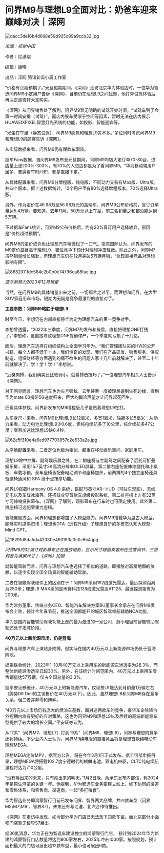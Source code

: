 # 问界M9与理想L9全面对比：奶爸车迎来巅峰对决｜深网

![dacc3de16b4d668e59d925c89a9ccb32.jpg](https://raw.githubusercontent.com/qqhsx/qqnews_image/main/2024/01/05/问界M9与理想L9全面对比：奶爸车迎来巅峰对决｜深网/dacc3de16b4d668e59d925c89a9ccb32.jpg)

 _来源：视觉中国_

作者丨程潇熠

编辑丨康晓

出品丨深网·腾讯新闻小满工作室

“价格有点超预期了。”元旦假期期间，《深网》走访北京华为体验店时，一位华为智选问界M9小定用户告诉《深网》，目前仍在理想L9之间犹豫，他打算试驾体验后再决定是否转大定购买。

《深网》从问界销售处了解到，问界M9暂无明确的试驾开始时间。“试驾车到了会第一时间安排（试驾）”。而店内展车受限于空间等因素，暂时无法在店内展示HUAWEIXPIXEL智慧灯光系统的功能，如投影、智能迎宾等。

“光坐在车里（静态试驾），问界M9感觉和理想L9差不多。”多位同时考虑问界M9和理想L9的顾客告诉《深网》。

从实际数据来看，问界M9仍有爆款车潜质。

据车Fans数据，自问界M9发布至元旦期间，问界M9均店大定订单70-80台，进店量上涨200%-300%，有70%的人进店都是为了看问界M9。“华为移动端用户居多，普遍看车时间短，都是直接下定。”

从具体配置来看，问界M9分增程版、纯电版，不同动力又各有Max版、Ultra版，共四个版本。据上述数据统计，10个用户里有80%选择增程版本，70%选择Ultra版。

另外，作为定价在46.98万至56.98万元的高端车，问界M9公布价格前，盲订订单量达5.4万辆。要知道，去年11月，50万元以上车型，前三名销量之和都没能达到5万辆。

不过据车Fans统计，问界M9公布价格后，约有20%盲订用户选择放弃，原因是“价格超过预期”。

问界M9的定价或许也让理想汽车稍微松了一口气。招商国际认为，问界发布的M9定价显著高于理想L9，错位竞争下预计对理想冲击轻微。除此之外，问界M7虽然销量增长强劲，但理想汽车仍在12月突破5万辆月销，“体现直接竞品对理想影响有限”。

![8882011fdc584c2b0b0e74796ea88fae.jpg](https://raw.githubusercontent.com/qqhsx/qqnews_image/main/2024/01/05/问界M9与理想L9全面对比：奶爸车迎来巅峰对决｜深网/8882011fdc584c2b0b0e74796ea88fae.jpg)

 _造车新势力2023年12月销量_

当然，在问界M9的具体销量出来之前，一切都言之过早。而理想和问界，在大型SUV家庭用车市场，短期内无疑是竞争最激烈的直接对手。

**主要参数：问界M9略胜于理想L9**

时至今日，李想仍在内部直接将华为定为理想汽车的第一竞争对手。

李想曾透露，“2022年三季度，问界M7的发布和操盘，直接把理想ONE打残了。”李想称，这直接导致理想ONE提前停产，一个季度就亏损了十几亿。

而后，理想汽车选择在组织结构上全面学习华为。“我们管理团队买的HW的公开书籍，每个人都不低于十本，我们惊奇的发现，我们在产品研发、销售服务、供应制造、组织财经等方面遇到的痛不欲生的问题人家十几年前就解决了，甚至二十年前就解决了。学！学！学！”李想说。

“近身肉搏，我们确实还比较弱小，就看搏击技巧了。”一位理想汽车相关人士告诉《深网》。

对于问界而言，理想汽车也为头号强敌，去年甚至一度被理想逼到生死边缘，直到华为mate 60携带5G速度归来，巨大的舆论声量才让问界起死回生。

细看具体参数，问界新发布的M9增程版几乎是贴着理想L9在打。

从车身尺寸来看，问界M9比理想L9长12毫米，多宽1毫米，轴距多长5毫米；从动力来看，动力电池比理想L9少0.6度，但纯电续航多了10公里，综合续航多47公里；零百加速比理想L9快0.4秒。

![62e5f310e4a6ed977703957c2e533a2a.jpg](https://raw.githubusercontent.com/qqhsx/qqnews_image/main/2024/01/05/问界M9与理想L9全面对比：奶爸车迎来巅峰对决｜深网/62e5f310e4a6ed977703957c2e533a2a.jpg)

从座舱配置来看，二者定位也极为相似，都重在移动娱乐空间、家庭用车。

理想L9除中控屏、副驾娱乐屏之外，在二排座椅与主副驾之间配备了后舱可折叠娱乐屏，采用15.7英寸3K高清分辨率OLED屏幕。第二排右座配置伸缩腿托和小桌板、车载冰箱，全车座椅皆配备电动调节和座椅加热，前两排的4个独立座椅还具备座椅通风和
SPA 级十点按摩功能。

问界L9搭载Harmony OS 4.0 系统，搭配75英寸AR-
HUD（可驻车观影）、无线充电以及车载冰箱等。还搭载业界首款车规级投影系统，第二排座椅上方有32英寸可伸缩投影幕布。《深网》了解到，观影幕布在行车时也可固定使用。此外第二排座椅可选配零重力座椅。

智能座舱方面，问界和理想都增加了大模型能力。问界M9搭载华为盘古大模型，能够实时提供资讯；理想也OTA（远程升级）了理想自研的多模态认知大模型- Mind
GPT。

![18291d8da5da42030e490193a3c0c654.jpg](https://raw.githubusercontent.com/qqhsx/qqnews_image/main/2024/01/05/问界M9与理想L9全面对比：奶爸车迎来巅峰对决｜深网/18291d8da5da42030e490193a3c0c654.jpg)

_问界M9的32英寸观影幕布正在播放电影，显示尺寸根据乘客所在位置调节，三排观看为满屏尺寸 / 《深网》拍摄_

就智能驾驶而言，问界与理想汽车也选择了相似的道路。即摆脱对高精地图的依赖，以逐步实现全国全场景的智能辅助驾驶。

二者在智能驾驶硬件上的区别在于：问界M9采用192线激光雷达，最远探测距离为250米；理想L9
MAX采的是禾赛科技128线激光雷达AT128，最远探测距离为200米。

华为常务董事、终端业务CEO、智能汽车解决方案BU董事长余承东在问界M9发布会上称，预计今年春节前，推送全国都能开的城区智驾领航辅助NCA功能。

华为是国内智能辅助驾驶功能上走的最为激进的一家公司，蔚小理目前智能辅助驾驶还处于拓城阶段。

**40万元以上新能源市场，仍是蓝海**

问界与理想汽车上演贴身肉搏，但实际在国内40万元以上新能源市场仍处于蓝海阶段。

据乘联会统计，2023年1-10月40万元以上乘用车的新能源车渗透率为28.3%，而整体新能源渗透率已超30%。另外，在该统计时间范围内，40万元以上乘用车零售销量达57万辆，仅占全国总量的3.3%。

据平安证券统计，40万元以上的新能源汽车，仅理想L9能达到月销量1万辆左右（腾势D9
Dmi的主销售价在40万元以下）。因此，虽然理想L9和问界M9存在竞争关系，但二者并非零和博弈。

“40万元以上市场仍有庞大的燃油车基数，面对这两款车的竞争，豪华车企除降价外短期内难有更好的应对策略，这也为问界M9和理想L9以及后续的高端新能源车型提供了较大的增长空间。”平安证券认为。

从“7系”（问界M7、理想L7）打到“9系”（问界M9、理想L9），问界与理想的竞争还将持续。不少业内人士认为，问界M9纯电版的直接竞品将是理想首款纯电动车理想MEGA。

理想MEGA定位MPV，据官方公告，将在今年3月1日正式发布。据工信部申报目录，理想MEGA将搭载102.7度宁德时代的麒麟电池，双电机四驱，CLTC纯电续航里程将达为710公里。

“没有等出来的未来，只有闯出来的明天。”1月2日晚，余承东发布内部信，称2024年是原生鸿蒙的关键一年。他提到，华为智选车业务要建立线上、线下协同的渠道和零售体系，和零售商、渠道商，一起“多打粮食”。

华为智选业务即鸿蒙智行目前已发布问界、智界两大品牌，共四款车型（问界M5\M7\M9 、智界S7），未来还有与江淮、北汽合作待推出。

《深网》在走访中发现，如今部分华为门店已无法放下四款车型，而北京部分小面积门店暂无智界S7展出。

据36氪消息，华为正在为智选车建设独立的鸿蒙智行门店，
预计到2024年华为新建的鸿蒙智行门店数量将达到800家左右，2025年冲击1000家。按照规划，预计面积最大的门店可展出超12款车型，最小也可展出6款。

